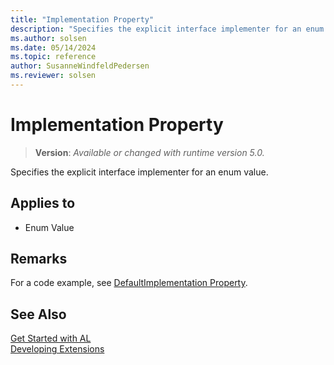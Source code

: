 ```yaml
---
title: "Implementation Property"
description: "Specifies the explicit interface implementer for an enum value."
ms.author: solsen
ms.date: 05/14/2024
ms.topic: reference
author: SusanneWindfeldPedersen
ms.reviewer: solsen
---
```

[//]: # (START>DO_NOT_EDIT)
[//]: # (IMPORTANT:Do not edit any of the content between here and the END>DO_NOT_EDIT.)
[//]: # (Any modifications should be made in the .xml files in the ModernDev repo.)
# Implementation Property
> **Version**: _Available or changed with runtime version 5.0._

Specifies the explicit interface implementer for an enum value.

## Applies to
-   Enum Value

[//]: # (IMPORTANT: END>DO_NOT_EDIT)

## Remarks

For a code example, see [DefaultImplementation Property](devenv-defaultimplementation-property.md).

## See Also  
[Get Started with AL](../devenv-get-started.md)  
[Developing Extensions](../devenv-dev-overview.md)  